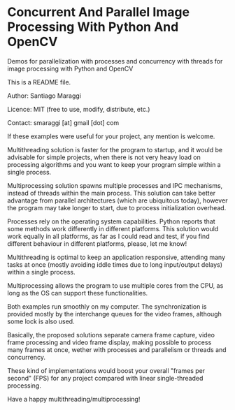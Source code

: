 # Concurrent And Parallel Image Processing With Python And OpenCV
Demos for parallelization with processes and concurrency with threads for image processing with Python and OpenCV

This is a README file.

Author: Santiago Maraggi

Licence: MIT (free to use, modify, distribute, etc.)

Contact: smaraggi [at] gmail [dot] com

If these examples were useful for your project, any mention is welcome.

Multithreading solution is faster for the program to startup, and it 
would be  advisable for simple projects, when there is not very heavy 
load on processing algorithms and you want to keep your program simple
within a single process.

Multiprocessing solution spawns multiple processes and IPC mechanisms, 
instead of threads within the main process. This solution can take better 
advantage from parallel architectures (which are ubiquitous today), however 
the program may take longer to start, due to process initialization overhead.

Processes rely on the operating system capabilities. Python reports that
some methods work differently in different platforms. This solution would
work equally in all platforms, as far as I could read and test, if you find
different behaviour in different platforms, please, let me know!

Multithreading is optimal to keep an application responsive, attending
many tasks at once (mostly avoiding iddle times due to long input/output 
delays) within a single process.

Multiprocessing allows the program to use multiple cores from the CPU, 
as long as the OS can support these functionalities.

Both examples run smoothly on my computer. The synchronization is provided
mostly by the interchange queues for the video frames, although some lock is 
also used. 

Basically, the proposed solutions separate camera frame capture, video frame 
processing and video frame display, making possible to process many frames
at once, wether with processes and parallelism or threads and concurrency.

These kind of implementations would boost your overall "frames per second" (FPS)
for any project compared with linear single-threaded processing.

Have a happy multithreading/multiprocessing!